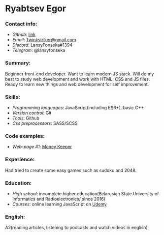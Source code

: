 # Ryabtsev Egor

### Contact info:
* _Github_: [link](https://github.com/Lansyfonseka)
* _Email_: Twinkstriker@gmail.com
* _Discord_: LansyFonseka#1394
* _Telegram_: @lansyfonseka

### Summary:
Beginner front-end developer. Want to learn modern JS stack. Will do my best to study web development and work with HTML, CSS and JS files. Ready to learn new things and web development for self improvement. 

### Skills:
* _Programming languages_: JavaScript(including ES6+), basic C++
* _Version control_: Git
* _Tools_: Github
* _Css preprocessors_: SASS/SCSS

### Code examples:
* _Web-page #1_: [Money Keeper](https://github.com/Lansyfonseka/Money-keeper)

### Experience:
Had tried to create some easy games such as sudoku and 2048.

### Education:
* _High school_: incomplete higher education(Belarusian State University of Informatics and Radioelectronics/ since 2016)
* _Courses_: online learning JavaScript on [Udemy](https://www.udemy.com/javascript_full/)

### English:
A2(reading articles, listening to podcasts and watch videos in english)